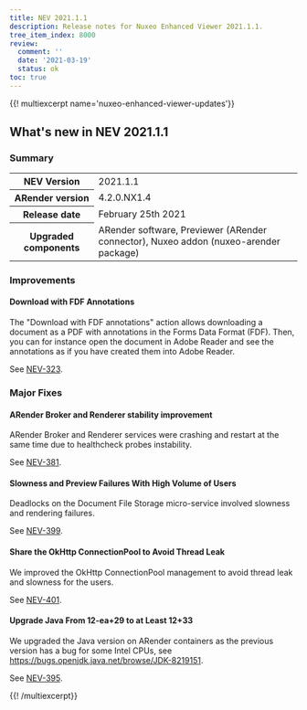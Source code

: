 ```yaml
---
title: NEV 2021.1.1
description: Release notes for Nuxeo Enhanced Viewer 2021.1.1.
tree_item_index: 8000
review:
  comment: ''
  date: '2021-03-19'
  status: ok
toc: true
---
```


{{! multiexcerpt name='nuxeo-enhanced-viewer-updates'}}
## What's new in NEV 2021.1.1

### Summary

<div class="table-scroll">
<table class="hover">
<tbody>
<tr>
<th colspan="1">NEV Version</th>
<td colspan="1">2021.1.1</td>
</tr>
<tr>
<th colspan="1">ARender version</th>
<td colspan="1">4.2.0.NX1.4</td>
</tr>
<tr>
<th colspan="1">Release date</th>
<td colspan="1">February 25th 2021</td>
</tr>
<tr>
<th colspan="1">Upgraded components</th>
<td colspan="1">ARender software, Previewer (ARender connector), Nuxeo addon (nuxeo-arender package)</td>
</tr>
</tbody>
</table>
</div>

### Improvements

#### Download with FDF Annotations

The "Download with FDF annotations" action allows downloading a document as a PDF with annotations in the Forms Data Format (FDF). Then, you can for instance open the document in Adobe Reader and see the annotations as if you have created them into Adobe Reader.

See [NEV-323](https://jira.nuxeo.com/browse/NEV-323).

### Major Fixes

#### ARender Broker and Renderer stability improvement

ARender Broker and Renderer services were crashing and restart at the same time due to healthcheck probes instability.

See [NEV-381](https://jira.nuxeo.com/browse/NEV-381).

#### Slowness and Preview Failures With High Volume of Users

Deadlocks on the Document File Storage micro-service involved slowness and rendering failures.

See [NEV-399](https://jira.nuxeo.com/browse/NEV-399).

#### Share the OkHttp ConnectionPool to Avoid Thread Leak

We improved the OkHttp ConnectionPool management to avoid thread leak and slowness for the users.

See [NEV-401](https://jira.nuxeo.com/browse/NEV-401).

#### Upgrade Java From 12-ea+29 to at Least 12+33

We upgraded the Java version on ARender containers as the previous version has a bug for some Intel CPUs, see https://bugs.openjdk.java.net/browse/JDK-8219151.

See [NEV-395](https://jira.nuxeo.com/browse/NEV-395).

{{! /multiexcerpt}}
